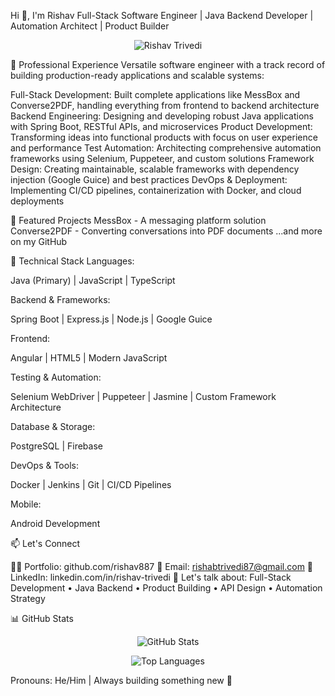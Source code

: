 Hi 👋, I'm Rishav
Full-Stack Software Engineer | Java Backend Developer | Automation Architect | Product Builder
<p align="center">
  <img src="https://komarev.com/ghpvc/?username=rishav887&label=Profile%20views&color=0e75b6&style=flat" alt="Rishav Trivedi" />
</p>

💼 Professional Experience
Versatile software engineer with a track record of building production-ready applications and scalable systems:

Full-Stack Development: Built complete applications like MessBox and Converse2PDF, handling everything from frontend to backend architecture
Backend Engineering: Designing and developing robust Java applications with Spring Boot, RESTful APIs, and microservices
Product Development: Transforming ideas into functional products with focus on user experience and performance
Test Automation: Architecting comprehensive automation frameworks using Selenium, Puppeteer, and custom solutions
Framework Design: Creating maintainable, scalable frameworks with dependency injection (Google Guice) and best practices
DevOps & Deployment: Implementing CI/CD pipelines, containerization with Docker, and cloud deployments


🚀 Featured Projects
MessBox - A messaging platform solution
Converse2PDF - Converting conversations into PDF documents
...and more on my GitHub

🔧 Technical Stack
Languages:

Java (Primary) | JavaScript | TypeScript

Backend & Frameworks:

Spring Boot | Express.js | Node.js | Google Guice

Frontend:

Angular | HTML5 | Modern JavaScript

Testing & Automation:

Selenium WebDriver | Puppeteer | Jasmine | Custom Framework Architecture

Database & Storage:

PostgreSQL | Firebase

DevOps & Tools:

Docker | Jenkins | Git | CI/CD Pipelines

Mobile:

Android Development


📫 Let's Connect

👨‍💻 Portfolio: github.com/rishav887
📧 Email: rishabtrivedi87@gmail.com
💼 LinkedIn: linkedin.com/in/rishav-trivedi
💬 Let's talk about: Full-Stack Development • Java Backend • Product Building • API Design • Automation Strategy


📊 GitHub Stats
<p align="center">
  <img src="https://github-readme-stats.vercel.app/api?username=rishav887&show_icons=true&locale=en&theme=tokyonight" alt="GitHub Stats" />
</p>
<p align="center">
  <img src="https://github-readme-stats.vercel.app/api/top-langs?username=rishav887&show_icons=true&locale=en&layout=compact&theme=tokyonight" alt="Top Languages" />
</p>

Pronouns: He/Him | Always building something new 🚀
